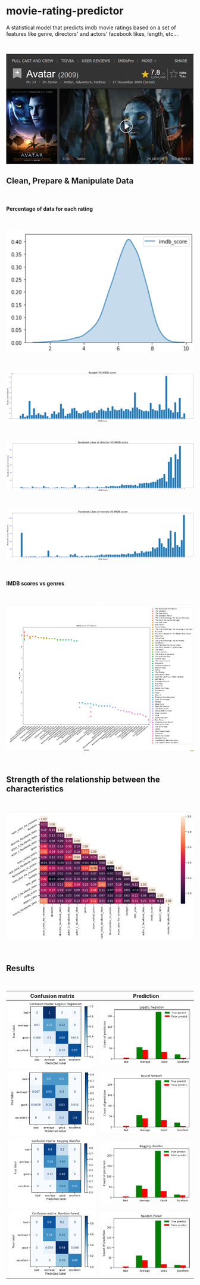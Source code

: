 # movie-rating-predictor

A statistical model that predicts imdb movie ratings based on a set of features like genre, directors' and actors' facebook likes, length, etc...


<br/>

![imdb score conversion](https://github.com/noy2711/movie-rating-predictor/blob/master/images/image6.png)



## Clean, Prepare & Manipulate Data

<br/>

#### Percentage of data for each rating

<br/>

![imdb score conversion](https://github.com/noy2711/movie-rating-predictor/blob/master/images/image10.png)


<br/>

![imdb score conversion](https://github.com/noy2711/movie-rating-predictor/blob/master/images/image11.png)




<br/>


![imdb score conversion](https://github.com/noy2711/movie-rating-predictor/blob/master/images/image12.png)




<br/>


![imdb score conversion](https://github.com/noy2711/movie-rating-predictor/blob/master/images/image13.png)


<br/>

#### IMDB scores vs genres
<br/>

![imdb score conversion](https://github.com/noy2711/movie-rating-predictor/blob/master/images/image14.png)




<br/>

## Strength of the relationship between the characteristics

<br/>

![imdb score conversion](https://github.com/noy2711/movie-rating-predictor/blob/master/images/image16.png)



<br>

## Results
<br/>

Confusion matrix | Prediction
------------ | -------------
![imdb score conversion](https://github.com/noy2711/movie-rating-predictor/blob/master/images/image35.png) | ![imdb score conversion](https://github.com/noy2711/movie-rating-predictor/blob/master/images/image36.png)
![imdb score conversion](https://github.com/noy2711/movie-rating-predictor/blob/master/images/image39.png) | ![imdb score conversion](https://github.com/noy2711/movie-rating-predictor/blob/master/images/image37.png)
![imdb score conversion](https://github.com/noy2711/movie-rating-predictor/blob/master/images/image42.png) | ![imdb score conversion](https://github.com/noy2711/movie-rating-predictor/blob/master/images/image43.png)
![imdb score conversion](https://github.com/noy2711/movie-rating-predictor/blob/master/images/image46.png) | ![imdb score conversion](https://github.com/noy2711/movie-rating-predictor/blob/master/images/image44.png)

